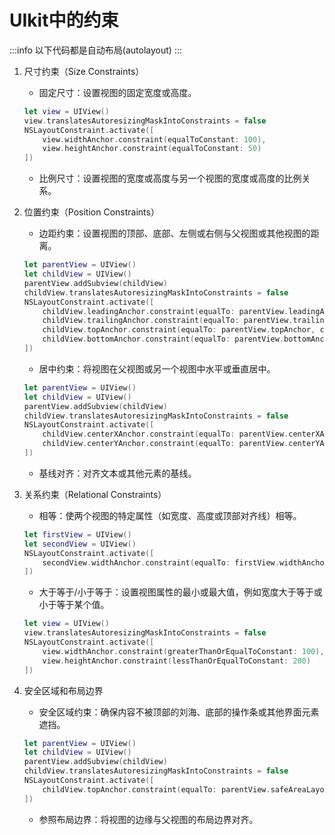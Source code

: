# UIkit中的约束

:::info
以下代码都是自动布局(autolayout)
:::

1. 尺寸约束（Size Constraints）

    - 固定尺寸：设置视图的固定宽度或高度。

    ```swift
    let view = UIView()
    view.translatesAutoresizingMaskIntoConstraints = false
    NSLayoutConstraint.activate([
        view.widthAnchor.constraint(equalToConstant: 100),
        view.heightAnchor.constraint(equalToConstant: 50)
    ])
    ```

    - 比例尺寸：设置视图的宽度或高度与另一个视图的宽度或高度的比例关系。

2. 位置约束（Position Constraints）

    - 边距约束：设置视图的顶部、底部、左侧或右侧与父视图或其他视图的距离。

    ```swift
    let parentView = UIView()
    let childView = UIView()
    parentView.addSubview(childView)
    childView.translatesAutoresizingMaskIntoConstraints = false
    NSLayoutConstraint.activate([
        childView.leadingAnchor.constraint(equalTo: parentView.leadingAnchor, constant: 20),
        childView.trailingAnchor.constraint(equalTo: parentView.trailingAnchor, constant: -20),
        childView.topAnchor.constraint(equalTo: parentView.topAnchor, constant: 10),
        childView.bottomAnchor.constraint(equalTo: parentView.bottomAnchor, constant: -10)
    ])
    ```

    - 居中约束：将视图在父视图或另一个视图中水平或垂直居中。

    ```swift
    let parentView = UIView()
    let childView = UIView()
    parentView.addSubview(childView)
    childView.translatesAutoresizingMaskIntoConstraints = false
    NSLayoutConstraint.activate([
        childView.centerXAnchor.constraint(equalTo: parentView.centerXAnchor),
        childView.centerYAnchor.constraint(equalTo: parentView.centerYAnchor)
    ])
    ```

    - 基线对齐：对齐文本或其他元素的基线。

3. 关系约束（Relational Constraints）

    - 相等：使两个视图的特定属性（如宽度、高度或顶部对齐线）相等。

    ```swift
    let firstView = UIView()
    let secondView = UIView()
    NSLayoutConstraint.activate([
        secondView.widthAnchor.constraint(equalTo: firstView.widthAnchor)
    ])
    ```

    - 大于等于/小于等于：设置视图属性的最小或最大值，例如宽度大于等于或小于等于某个值。

    ```swift
    let view = UIView()
    view.translatesAutoresizingMaskIntoConstraints = false
    NSLayoutConstraint.activate([
        view.widthAnchor.constraint(greaterThanOrEqualToConstant: 100),
        view.heightAnchor.constraint(lessThanOrEqualToConstant: 200)
    ])
    ```

4. 安全区域和布局边界

    - 安全区域约束：确保内容不被顶部的刘海、底部的操作条或其他界面元素遮挡。

    ```swift
    let parentView = UIView()
    let childView = UIView()
    parentView.addSubview(childView)
    childView.translatesAutoresizingMaskIntoConstraints = false
    NSLayoutConstraint.activate([
        childView.topAnchor.constraint(equalTo: parentView.safeAreaLayoutGuide.topAnchor)
    ])
    ```

    - 参照布局边界：将视图的边缘与父视图的布局边界对齐。
